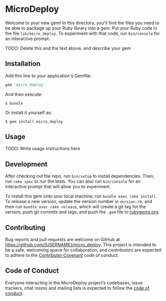 # MicroDeploy

Welcome to your new gem! In this directory, you'll find the files you need to be able to package up your Ruby library into a gem. Put your Ruby code in the file `lib/micro_deploy`. To experiment with that code, run `bin/console` for an interactive prompt.

TODO: Delete this and the text above, and describe your gem

## Installation

Add this line to your application's Gemfile:

```ruby
gem 'micro_deploy'
```

And then execute:

    $ bundle

Or install it yourself as:

    $ gem install micro_deploy

## Usage

TODO: Write usage instructions here

## Development

After checking out the repo, run `bin/setup` to install dependencies. Then, run `rake spec` to run the tests. You can also run `bin/console` for an interactive prompt that will allow you to experiment.

To install this gem onto your local machine, run `bundle exec rake install`. To release a new version, update the version number in `version.rb`, and then run `bundle exec rake release`, which will create a git tag for the version, push git commits and tags, and push the `.gem` file to [rubygems.org](https://rubygems.org).

## Contributing

Bug reports and pull requests are welcome on GitHub at https://github.com/[USERNAME]/micro_deploy. This project is intended to be a safe, welcoming space for collaboration, and contributors are expected to adhere to the [Contributor Covenant](http://contributor-covenant.org) code of conduct.

## Code of Conduct

Everyone interacting in the MicroDeploy project’s codebases, issue trackers, chat rooms and mailing lists is expected to follow the [code of conduct](https://github.com/[USERNAME]/micro_deploy/blob/master/CODE_OF_CONDUCT.md).
